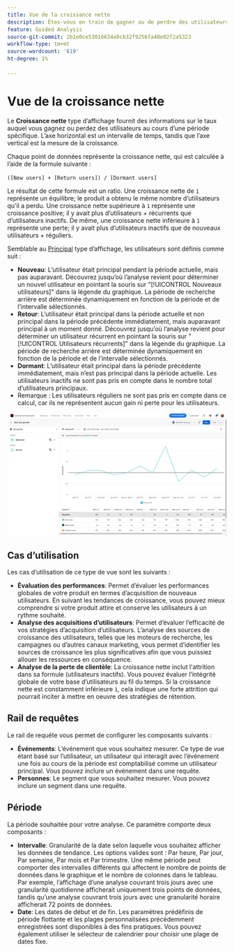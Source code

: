 ```yaml
---
title: Vue de la croissance nette
description: Êtes-vous en train de gagner ou de perdre des utilisateurs et utilisatrices ?
feature: Guided Analysis
source-git-commit: 2b1e0ce53016634e0cb32f9256fa48e02f2a5323
workflow-type: tm+mt
source-wordcount: '619'
ht-degree: 1%

---
```


# Vue de la croissance nette

Le **Croissance nette** type d’affichage fournit des informations sur le taux auquel vous gagnez ou perdez des utilisateurs au cours d’une période spécifique. L’axe horizontal est un intervalle de temps, tandis que l’axe vertical est la mesure de la croissance.

Chaque point de données représente la croissance nette, qui est calculée à l’aide de la formule suivante :

`([New users] + [Return users]) / [Dormant users]`

Le résultat de cette formule est un ratio. Une croissance nette de `1` représente un équilibre; le produit a obtenu le même nombre d’utilisateurs qu’il a perdu. Une croissance nette supérieure à `1` représente une croissance positive; il y avait plus d’utilisateurs + récurrents que d’utilisateurs inactifs. De même, une croissance nette inférieure à `1` représente une perte; il y avait plus d’utilisateurs inactifs que de nouveaux utilisateurs + réguliers.

Semblable au [Principal](active.md) type d’affichage, les utilisateurs sont définis comme suit :

* **Nouveau**: L’utilisateur était principal pendant la période actuelle, mais pas auparavant. Découvrez jusqu’où l’analyse revient pour déterminer un nouvel utilisateur en pointant la souris sur &quot;[!UICONTROL Nouveaux utilisateurs]&quot; dans la légende du graphique. La période de recherche arrière est déterminée dynamiquement en fonction de la période et de l’intervalle sélectionnés.
* **Retour**: L’utilisateur était principal dans la période actuelle et non principal dans la période précédente immédiatement, mais auparavant principal à un moment donné. Découvrez jusqu’où l’analyse revient pour déterminer un utilisateur récurrent en pointant la souris sur &quot;[!UICONTROL Utilisateurs récurrents]&quot; dans la légende du graphique. La période de recherche arrière est déterminée dynamiquement en fonction de la période et de l’intervalle sélectionnés.
* **Dormant**: L’utilisateur était principal dans la période précédente immédiatement, mais n’est pas principal dans la période actuelle. Les utilisateurs inactifs ne sont pas pris en compte dans le nombre total d’utilisateurs principaux.
* Remarque : Les utilisateurs réguliers ne sont pas pris en compte dans ce calcul, car ils ne représentent aucun gain ni perte pour les utilisateurs.

![Croissance nette](../assets/net-growth.png)

## Cas d’utilisation

Les cas d’utilisation de ce type de vue sont les suivants :

* **Évaluation des performances**: Permet d’évaluer les performances globales de votre produit en termes d’acquisition de nouveaux utilisateurs. En suivant les tendances de croissance, vous pouvez mieux comprendre si votre produit attire et conserve les utilisateurs à un rythme souhaité.
* **Analyse des acquisitions d’utilisateurs**: Permet d’évaluer l’efficacité de vos stratégies d’acquisition d’utilisateurs. L’analyse des sources de croissance des utilisateurs, telles que les moteurs de recherche, les campagnes ou d’autres canaux marketing, vous permet d’identifier les sources de croissance les plus significatives afin que vous puissiez allouer les ressources en conséquence.
* **Analyse de la perte de clientèle**: La croissance nette inclut l&#39;attrition dans sa formule (utilisateurs inactifs). Vous pouvez évaluer l’intégrité globale de votre base d’utilisateurs au fil du temps. Si la croissance nette est constamment inférieure `1`, cela indique une forte attrition qui pourrait inciter à mettre en oeuvre des stratégies de rétention.

## Rail de requêtes

Le rail de requête vous permet de configurer les composants suivants :

* **Événements**: L’événement que vous souhaitez mesurer. Ce type de vue étant basé sur l’utilisateur, un utilisateur qui interagit avec l’événement une fois au cours de la période est comptabilisé comme un utilisateur principal. Vous pouvez inclure un événement dans une requête.
* **Personnes**: Le segment que vous souhaitez mesurer. Vous pouvez inclure un segment dans une requête.

## Période

La période souhaitée pour votre analyse. Ce paramètre comporte deux composants :

* **Intervalle**: Granularité de la date selon laquelle vous souhaitez afficher les données de tendance. Les options valides sont : Par heure, Par jour, Par semaine, Par mois et Par trimestre. Une même période peut comporter des intervalles différents qui affectent le nombre de points de données dans le graphique et le nombre de colonnes dans le tableau. Par exemple, l’affichage d’une analyse couvrant trois jours avec une granularité quotidienne afficherait uniquement trois points de données, tandis qu’une analyse couvrant trois jours avec une granularité horaire afficherait 72 points de données.
* **Date**: Les dates de début et de fin. Les paramètres prédéfinis de période flottante et les plages personnalisées précédemment enregistrées sont disponibles à des fins pratiques. Vous pouvez également utiliser le sélecteur de calendrier pour choisir une plage de dates fixe.

